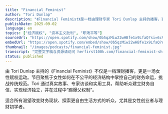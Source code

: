 ```yaml
---
title: "Financial Feminist"
author: "Tori Dunlap"
description: "《Financial Feminist》是一档由理财专家 Tori Dunlap 主持的播客，旨在帮助女性在由富有白人男性主导的世界中实现财务自由。节目以“对抗父权制，变得富有”为口号，通过独立讲述与嘉宾访谈，分享如何赚钱、节省、投资以及建立财务自信的实用策略。Tori 也是 Her First $100K 的创始人，致力于女性财务教育与赋权。播客每周一更新正式集，隔周四发布迷你集，内容涵盖创业、债务管理、退休规划、心理财务等多个维度，深受听众喜爱，评分高达 4.7（6,228 条评论）。"
publishDate: 2025-09-02
language: en
topics: ["经济赋权", "资本主义批判", "职场平等"]
sourceUrl: "https://open.spotify.com/show/0b5qzMiw22wHBfe1x9LfaQ?si=6c992d90849e4ada"
embedUrl: "https://open.spotify.com/embed/show/0b5qzMiw22wHBfe1x9LfaQ?utm_source=generator"
thumbnail: "/images/podcasts/financial-feminist.jpg"
transcript: "完整文字稿与资源请访问 herfirst100k.com/financial-feminist-show-notes"
status: published
---
```


由 Tori Dunlap 主持的《Financial Feminist》不仅是一档理财播客，更是一场女性赋权运动。节目聚焦于女性如何在不公平的经济结构中掌控自己的财务命运，挑战传统规范。Tori 通过真实故事、专家访谈和实用工具，帮助听众建立财务自信、实现经济独立，并在过程中“踢爆父权制”。

适合所有渴望改变财务现状、探索更自由生活方式的听众，尤其是女性创业者与理财初学者。
